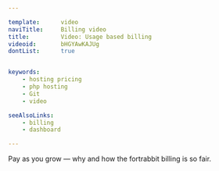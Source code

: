 ```yaml
---

template:      video
naviTitle:     Billing video
title:         Video: Usage based billing
videoid:       bHGYAwKAJUg
dontList:      true


keywords:
    - hosting pricing
    - php hosting
    - Git
    - video

seeAlsoLinks:
    - billing
    - dashboard

---
```


Pay as you grow — why and how the fortrabbit billing is so fair.